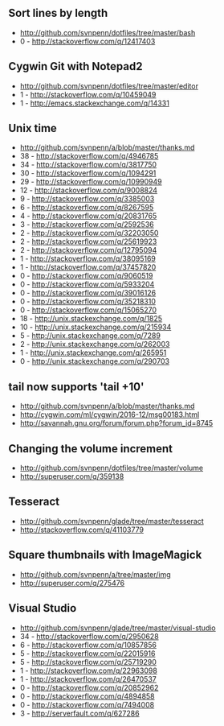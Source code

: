 
Sort lines by length
-----------------------------------------------------
- http://github.com/svnpenn/dotfiles/tree/master/bash
- 0 - http://stackoverflow.com/q/12417403

Cygwin Git with Notepad2
-------------------------------------------------------
- http://github.com/svnpenn/dotfiles/tree/master/editor
- 1 - http://stackoverflow.com/q/10459049
- 1 - http://emacs.stackexchange.com/q/14331

Unix time
---------------------------------------------------
- http://github.com/svnpenn/a/blob/master/thanks.md
- 38 - http://stackoverflow.com/q/4946785
- 34 - http://stackoverflow.com/q/3817750
- 30 - http://stackoverflow.com/q/1094291
- 29 - http://stackoverflow.com/q/10990949
- 12 - http://stackoverflow.com/q/9008824
- 9 - http://stackoverflow.com/q/3385003
- 6 - http://stackoverflow.com/q/8267595
- 4 - http://stackoverflow.com/q/20831765
- 3 - http://stackoverflow.com/q/2592536
- 2 - http://stackoverflow.com/q/32203050
- 2 - http://stackoverflow.com/q/25619923
- 2 - http://stackoverflow.com/q/12795094
- 1 - http://stackoverflow.com/q/38095169
- 1 - http://stackoverflow.com/q/37457820
- 0 - http://stackoverflow.com/q/9060519
- 0 - http://stackoverflow.com/q/5933204
- 0 - http://stackoverflow.com/q/39016126
- 0 - http://stackoverflow.com/q/35218310
- 0 - http://stackoverflow.com/q/15065270
- 18 - http://unix.stackexchange.com/q/1825
- 10 - http://unix.stackexchange.com/q/215934
- 5 - http://unix.stackexchange.com/q/7289
- 2 - http://unix.stackexchange.com/q/262003
- 1 - http://unix.stackexchange.com/q/265951
- 0 - http://unix.stackexchange.com/q/290703

tail now supports 'tail +10'
----------------------------
- http://github.com/svnpenn/a/blob/master/thanks.md
- http://cygwin.com/ml/cygwin/2016-12/msg00183.html
- http://savannah.gnu.org/forum/forum.php?forum_id=8745

Changing the volume increment
-----------------------------
- http://github.com/svnpenn/dotfiles/tree/master/volume
- http://superuser.com/q/359138

Tesseract
---------
- http://github.com/svnpenn/glade/tree/master/tesseract
- http://stackoverflow.com/q/41103779

Square thumbnails with ImageMagick
----------------------------------
- http://github.com/svnpenn/a/tree/master/img
- http://superuser.com/q/275476

Visual Studio
-------------
- http://github.com/svnpenn/glade/tree/master/visual-studio
- 34 - http://stackoverflow.com/q/2950628
- 6 - http://stackoverflow.com/q/10857856
- 5 - http://stackoverflow.com/q/22015916
- 5 - http://stackoverflow.com/q/25719290
- 1 - http://stackoverflow.com/q/22963098
- 1 - http://stackoverflow.com/q/26470537
- 0 - http://stackoverflow.com/q/20852962
- 0 - http://stackoverflow.com/q/4894858
- 0 - http://stackoverflow.com/q/7494008
- 3 - http://serverfault.com/q/627286
